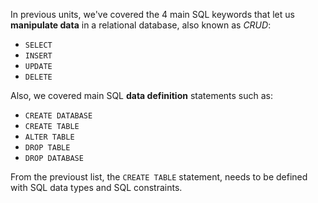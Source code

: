 In previous units, we've covered the 4 main SQL keywords that let us **manipulate data** in a relational database, also known as _CRUD_: 

- `SELECT`
- `INSERT`
- `UPDATE`
- `DELETE`

Also, we covered main SQL **data definition** statements such as: 

- `CREATE DATABASE`
- `CREATE TABLE`
- `ALTER TABLE`
- `DROP TABLE`
- `DROP DATABASE`

From the previoust list, the `CREATE TABLE` statement, needs to be defined with SQL data types and SQL constraints.